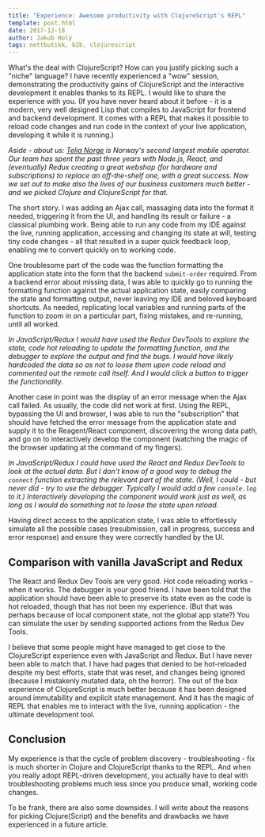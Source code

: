```yaml
---
title: "Experience: Awesome productivity with ClojureScript's REPL"
template: post.html
date: 2017-12-18
author: Jakub Holý
tags: nettbutikk, b2b, clojurescript
---
```


What's the deal with ClojureScript? How can you justify picking such a "niche" language? I have recently experienced a "wow" session, demonstrating the productivity gains of ClojureScript and the interactive development it enables thanks to its REPL. I would like to share the experience with you. (If you have never heard about it before - it is a modern, very well designed Lisp that compiles to JavaScript for frontend and backend development. It comes with a REPL that makes it possible to reload code changes and run code in the context of your live application, developing it while it is running.)

_Aside - about us: [Telia Norge](https://telia.no) is Norway's second largest mobile operator. Our team has spent the past three years with Node.js, React, and (eventually) Redux creating a great webshop (for hardware and subscriptions) to replace an off-the-shelf one, with a great success. Now we set out to make also the lives of our business customers much better - and we picked Clojure and ClojureScript for that._

The short story. I was adding an Ajax call, massaging data into the format it needed, triggering it from the UI, and handling its result or failure - a classical plumbing work. Being able to run any code from my IDE against the live, running application, accessing and changing its state at will, testing tiny code changes - all that resulted in a super quick feedback loop, enabling me to convert quickly on to working code.

One troublesome part of the code was the function formatting the application state into the form that the backend `submit-order` required. From a backend error about missing data, I was able to quickly go to running the formatting function against the actual application state, easily comparing the state and formatting output, never leaving my IDE and beloved keyboard shortcuts. As needed, replicating local variables and running parts of the function to zoom in on a particular part, fixing mistakes, and re-running, until all worked.

_In JavaScript/Redux I would have used the Redux DevTools to explore the state, code hot reloading to update the formatting function, and the debugger to explore the output and find the bugs. I would have likely hardcoded the data so as not to loose them upon code reload and commented out the remote call itself. And I would click a button to trigger the functionality._

Another case in point was the display of an error message when the Ajax call failed. As usually, the code did not work at first. Using the REPL, bypassing the UI and browser, I was able to run the "subscription" that should have fetched the error message from the application state and supply it to the Reagent/React component, discovering the wrong data path, and go on to interactively develop the component (watching the magic of the browser updating at the command of my fingers).

_In JavaScript/Redux I could have used the React and Redux DevTools to look at the actual data. But I don't know of a good way to debug the `connect` function extracting the relevant part of the state. (Well, I could - but never did - try to use the debugger. Typically I would add a few `console.log` to it.) Interactively developing the component would work just as well, as long as I would do something not to loose the state upon reload._

Having direct access to the application state, I was able to effortlessly simulate all the possible cases (resubmission, call in progress, success and error response) and ensure they were correctly handled by the UI.

## Comparison with vanilla JavaScript and Redux

The React and Redux Dev Tools are very good. Hot code reloading works - when it works. The debugger is your good friend. I have been told that the application should have been able to preserve its state even as the code is hot reloaded, though that has not been my experience. (But that was perhaps because of local component state, not the global app state?) You can simulate the user by sending supported actions from the Redux Dev Tools.

I believe that some people might have managed to get close to the ClojureScript experience even with JavaScript and Redux. But I have never been able to match that. I have had pages that denied to be hot-reloaded despite my best efforts, state that was reset, and changes being ignored (because I mistakenly mutated data, oh the horror). The out of the box experience of ClojureScript is much better because it has been designed around immutability and explicit state management. And it has the magic of REPL that enables me to interact with the live, running application - the ultimate development tool.

## Conclusion

My experience is that the cycle of problem discovery - troubleshooting - fix is much shorter in Clojure and ClojureScript thanks to the REPL. And when you really adopt REPL-driven development, you actually have to deal with troubleshooting problems much less since you produce small, working code changes.

To be frank, there are also some downsides. I will write about the reasons for picking Clojure(Script) and the benefits and drawbacks we have experienced in a future article.
